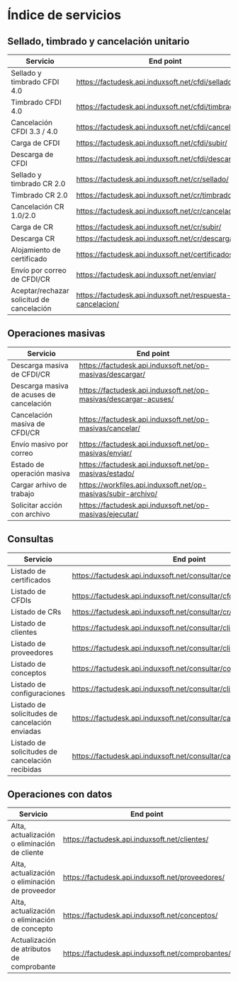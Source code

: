# Índice de servicios #

## Sellado, timbrado y cancelación unitario ##

| Servicio | End point |
|----------|-----------|
| Sellado y timbrado CFDI 4.0 | https://factudesk.api.induxsoft.net/cfdi/sellado/ |
| Timbrado CFDI 4.0 | https://factudesk.api.induxsoft.net/cfdi/timbrado/ |
| Cancelación CFDI 3.3 / 4.0 | https://factudesk.api.induxsoft.net/cfdi/cancelacion/ |
| Carga de CFDI | https://factudesk.api.induxsoft.net/cfdi/subir/ |
| Descarga de CFDI | https://factudesk.api.induxsoft.net/cfdi/descargar/ |
| Sellado y timbrado CR 2.0 | https://factudesk.api.induxsoft.net/cr/sellado/ |
| Timbrado CR 2.0 | https://factudesk.api.induxsoft.net/cr/timbrado/ |
| Cancelación CR 1.0/2.0 | https://factudesk.api.induxsoft.net/cr/cancelacion/ |
| Carga de CR | https://factudesk.api.induxsoft.net/cr/subir/ |
| Descarga CR | https://factudesk.api.induxsoft.net/cr/descargar/ |
| Alojamiento de certificado | https://factudesk.api.induxsoft.net/certificados/subir/ |
| Envío por correo de CFDI/CR | https://factudesk.api.induxsoft.net/enviar/ |
| Aceptar/rechazar solicitud de cancelación | https://factudesk.api.induxsoft.net/respuesta-cancelacion/ |

## Operaciones masivas ##

| Servicio | End point |
|----------|-----------|
| Descarga masiva de CFDI/CR | https://factudesk.api.induxsoft.net/op-masivas/descargar/ |
| Descarga masiva de acuses de cancelación | https://factudesk.api.induxsoft.net/op-masivas/descargar-acuses/ |
| Cancelación masiva de CFDI/CR | https://factudesk.api.induxsoft.net/op-masivas/cancelar/ |
| Envío masivo por correo | https://factudesk.api.induxsoft.net/op-masivas/enviar/ |
| Estado de operación masiva | https://factudesk.api.induxsoft.net/op-masivas/estado/
| Cargar arhivo de trabajo | https://workfiles.api.induxsoft.net/op-masivas/subir-archivo/
| Solicitar acción con archivo | https://factudesk.api.induxsoft.net/op-masivas/ejecutar/

## Consultas ##
| Servicio | End point |
|----------|-----------|
| Listado de certificados | https://factudesk.api.induxsoft.net/consultar/certificados/
| Listado de CFDIs | https://factudesk.api.induxsoft.net/consultar/cfdi/
| Listado de CRs | https://factudesk.api.induxsoft.net/consultar/cr/
| Listado de clientes | https://factudesk.api.induxsoft.net/consultar/clientes/
| Listado de proveedores | https://factudesk.api.induxsoft.net/consultar/clientes/
| Listado de conceptos | https://factudesk.api.induxsoft.net/consultar/conceptos/
| Listado de configuraciones | https://factudesk.api.induxsoft.net/consultar/clientes/
| Listado de solicitudes de cancelación enviadas | https://factudesk.api.induxsoft.net/consultar/cancelaciones/enviadas/
| Listado de solicitudes de cancelación recibidas | https://factudesk.api.induxsoft.net/consultar/cancelaciones/recibidas/

## Operaciones con datos ##

| Servicio | End point |
|----------|-----------|
| Alta, actualización o eliminación de cliente | https://factudesk.api.induxsoft.net/clientes/
| Alta, actualización o eliminación de proveedor | https://factudesk.api.induxsoft.net/proveedores/
| Alta, actualización o eliminación de concepto | https://factudesk.api.induxsoft.net/conceptos/
| Actualización de atributos de comprobante | https://factudesk.api.induxsoft.net/comprobantes/

